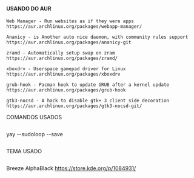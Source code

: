 #### USANDO DO AUR

```
Web Manager - Run websites as if they were apps
https://aur.archlinux.org/packages/webapp-manager/
```
```
Ananicy - is Another auto nice daemon, with community rules support
https://aur.archlinux.org/packages/ananicy-git
```
```
zramd - Automatically setup swap on zram
https://aur.archlinux.org/packages/zramd/
```
```
xboxdrv - Userspace gamepad driver for Linux
https://aur.archlinux.org/packages/xboxdrv
```
```
grub-hook - Pacman hook to update GRUB after a kernel update
https://aur.archlinux.org/packages/grub-hook
```
```
gtk3-nocsd - A hack to disable gtk+ 3 client side decoration
https://aur.archlinux.org/packages/gtk3-nocsd-git/
```
COMANDOS USADOS
```
```
yay --sudoloop --save
```
```
TEMA USADO
```
```
Breeze AlphaBlack
https://store.kde.org/p/1084931/
```
```
